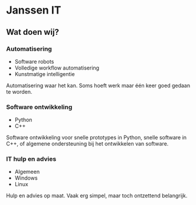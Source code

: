 # Janssen IT

## Wat doen wij?

### Automatisering

* Software robots
* Volledige workflow automatisering
* Kunstmatige intelligentie

Automatisering waar het kan.
Soms hoeft werk maar één keer goed gedaan te worden.

### Software ontwikkeling

* Python
* C++

Software ontwikkeling voor snelle prototypes in Python, snelle software in C++, of algemene ondersteuning bij het ontwikkelen van software.

### IT hulp en advies

* Algemeen
* Windows
* Linux

Hulp en advies op maat.
Vaak erg simpel, maar toch ontzettend belangrijk.

#
